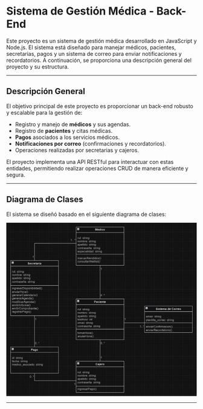 # Sistema de Gestión Médica - Back-End

Este proyecto es un sistema de gestión médica desarrollado en JavaScript y Node.js. El sistema está diseñado para manejar médicos, pacientes, secretarias, pagos y un sistema de correo para enviar notificaciones y recordatorios. A continuación, se proporciona una descripción general del proyecto y su estructura.

---

## **Descripción General**

El objetivo principal de este proyecto es proporcionar un back-end robusto y escalable para la gestión de:
- Registro y manejo de **médicos** y sus agendas.
- Registro de **pacientes** y citas médicas.
- **Pagos** asociados a los servicios médicos.
- **Notificaciones por correo** (confirmaciones y recordatorios).
- Operaciones realizadas por secretarias y cajeros.

El proyecto implementa una API RESTful para interactuar con estas entidades, permitiendo realizar operaciones CRUD de manera eficiente y segura.

---

## **Diagrama de Clases**

El sistema se diseñó basado en el siguiente diagrama de clases:

![Diagrama de Clases](diagramadeclases.jpg)

---
